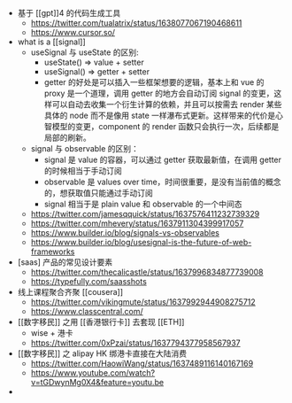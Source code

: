 - 基于 [[gpt]]4 的代码生成工具
	- https://twitter.com/tualatrix/status/1638077067190468611
	- https://www.cursor.so/
- what is a [[signal]]
	- useSignal 与 useState 的区别:
		- useState() => value + setter
		- useSignal() => getter + setter
		- getter 的好处是可以插入一些框架想要的逻辑，基本上和 vue 的 proxy 是一个道理，调用 getter 的地方会自动订阅 signal 的变更，这样可以自动去收集一个衍生计算的依赖，并且可以按需去 render 某些具体的 node 而不是像用 state 一样瀑布式更新。这样带来的代价是心智模型的变更，component 的 render 函数只会执行一次，后续都是局部的刷新。
	- signal 与 observable 的区别：
		- signal 是 value 的容器，可以通过 getter 获取最新值，在调用 getter 的时候相当于手动订阅
		- observable 是 values over time，时间很重要，是没有当前值的概念的，想获取值只能通过手动订阅
		- signal 相当于是 plain value 和 observable 的一个中间态
	- https://twitter.com/jamesqquick/status/1637576411232739329
	- https://twitter.com/mhevery/status/1637911304399917057
	- https://www.builder.io/blog/signals-vs-observables
	- https://www.builder.io/blog/usesignal-is-the-future-of-web-frameworks
- [saas] 产品的常见设计要素
	- https://twitter.com/thecalicastle/status/1637996834877739008
	- https://typefully.com/saasshots
- 线上课程聚合齐聚 [[cousera]]
	- https://twitter.com/vikingmute/status/1637992944908275712
	- https://www.classcentral.com/
- [[数字移民]] 之用 [[香港银行卡]] 去套现 [[ETH]]
	- wise + 港卡
	- https://twitter.com/0xPzai/status/1637794377958567937
- [[数字移民]] 之 alipay HK 绑港卡直接在大陆消费
	- https://twitter.com/HaowiWang/status/1637489116140167169
	- https://www.youtube.com/watch?v=tGDwynMg0X4&feature=youtu.be
-